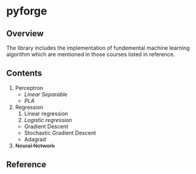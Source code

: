 # pyforge

## Overview

The library includes the implementation of fundemental machine learning algorithm which are mentioned in those courses listed in reference.

## Contents

1. Perceptron
    * *Linear Separable*
    * *PLA*
2. Regression
    1. Linear regression
    2. *Logistic regression*
    * Gradient Descent
    * Stochastic Gradient Descent
    * Adagrad
3. ~~Neural Network~~

## Reference

